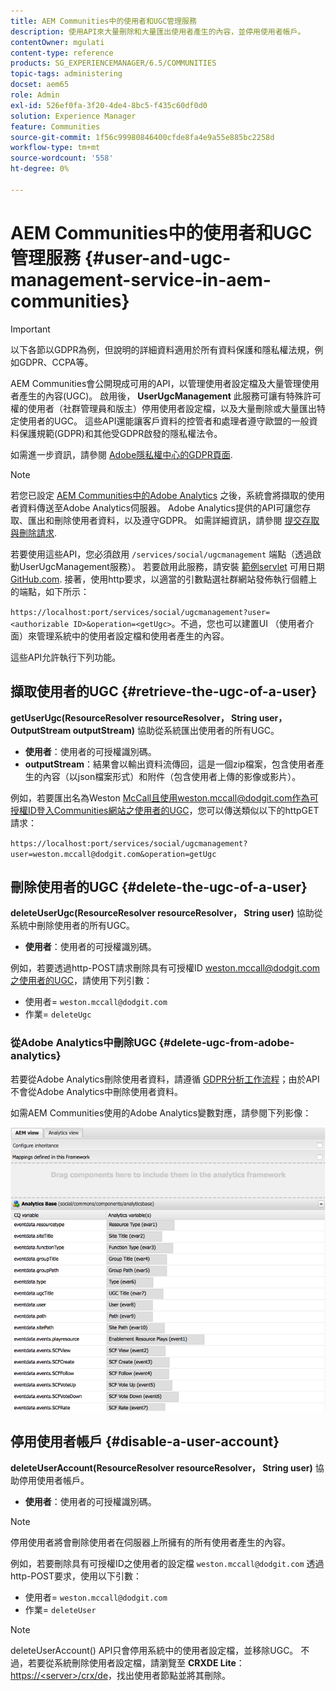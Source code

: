 ```yaml
---
title: AEM Communities中的使用者和UGC管理服務
description: 使用API來大量刪除和大量匯出使用者產生的內容，並停用使用者帳戶。
contentOwner: mgulati
content-type: reference
products: SG_EXPERIENCEMANAGER/6.5/COMMUNITIES
topic-tags: administering
docset: aem65
role: Admin
exl-id: 526ef0fa-3f20-4de4-8bc5-f435c60df0d0
solution: Experience Manager
feature: Communities
source-git-commit: 1f56c99980846400cfde8fa4e9a55e885bc2258d
workflow-type: tm+mt
source-wordcount: '558'
ht-degree: 0%

---
```


# AEM Communities中的使用者和UGC管理服務 {#user-and-ugc-management-service-in-aem-communities}

>[!IMPORTANT]
>
>以下各節以GDPR為例，但說明的詳細資料適用於所有資料保護和隱私權法規，例如GDPR、CCPA等。

AEM Communities會公開現成可用的API，以管理使用者設定檔及大量管理使用者產生的內容(UGC)。 啟用後， **UserUgcManagement** 此服務可讓有特殊許可權的使用者（社群管理員和版主）停用使用者設定檔，以及大量刪除或大量匯出特定使用者的UGC。 這些API還能讓客戶資料的控管者和處理者遵守歐盟的一般資料保護規範(GDPR)和其他受GDPR啟發的隱私權法令。

如需進一步資訊，請參閱 [Adobe隱私權中心的GDPR頁面](https://www.adobe.com/privacy/general-data-protection-regulation.html).

>[!NOTE]
>
>若您已設定 [AEM Communities中的Adobe Analytics](/help/communities/analytics.md) 之後，系統會將擷取的使用者資料傳送至Adobe Analytics伺服器。 Adobe Analytics提供的API可讓您存取、匯出和刪除使用者資料，以及遵守GDPR。 如需詳細資訊，請參閱 [提交存取與刪除請求](https://experienceleague.adobe.com/docs/analytics/admin/data-governance/gdpr-submit-access-delete.html).

若要使用這些API，您必須啟用 `/services/social/ugcmanagement` 端點（透過啟動UserUgcManagement服務）。 若要啟用此服務，請安裝 [範例servlet](https://github.com/Adobe-Marketing-Cloud/aem-communities-ugc-migration/tree/main/bundles/communities-ugc-management-servlet) 可用日期 [GitHub.com](https://github.com/Adobe-Marketing-Cloud/aem-communities-ugc-migration/tree/main/bundles/communities-ugc-management-servlet). 接著，使用http要求，以適當的引數點選社群網站發佈執行個體上的端點，如下所示：

`https://localhost:port/services/social/ugcmanagement?user=<authorizable ID>&operation=<getUgc>`。不過，您也可以建置UI （使用者介面）來管理系統中的使用者設定檔和使用者產生的內容。

這些API允許執行下列功能。

## 擷取使用者的UGC {#retrieve-the-ugc-of-a-user}

**getUserUgc(ResourceResolver resourceResolver， String user， OutputStream outputStream)** 協助從系統匯出使用者的所有UGC。

* **使用者**：使用者的可授權識別碼。
* **outputStream**：結果會以輸出資料流傳回，這是一個zip檔案，包含使用者產生的內容（以json檔案形式）和附件（包含使用者上傳的影像或影片）。

例如，若要匯出名為Weston McCall且使用weston.mccall@dodgit.com作為可授權ID登入Communities網站之使用者的UGC，您可以傳送類似以下的httpGET請求：

`https://localhost:port/services/social/ugcmanagement?user=weston.mccall@dodgit.com&operation=getUgc`

## 刪除使用者的UGC {#delete-the-ugc-of-a-user}

**deleteUserUgc(ResourceResolver resourceResolver， String user)** 協助從系統中刪除使用者的所有UGC。

* **使用者**：使用者的可授權識別碼。

例如，若要透過http-POST請求刪除具有可授權ID weston.mccall@dodgit.com之使用者的UGC，請使用下列引數：

* 使用者= `weston.mccall@dodgit.com`
* 作業= `deleteUgc`

### 從Adobe Analytics中刪除UGC {#delete-ugc-from-adobe-analytics}

若要從Adobe Analytics刪除使用者資料，請遵循 [GDPR分析工作流程](https://experienceleague.adobe.com/docs/analytics/admin/data-governance/an-gdpr-workflow.html)；由於API不會從Adobe Analytics中刪除使用者資料。

如需AEM Communities使用的Adobe Analytics變數對應，請參閱下列影像：

![Adobe Analytics的AEM社群變數對應](assets/analytics-communities-mapping.png)

## 停用使用者帳戶 {#disable-a-user-account}

**deleteUserAccount(ResourceResolver resourceResolver， String user)** 協助停用使用者帳戶。

* **使用者**：使用者的可授權識別碼。

>[!NOTE]
>
>停用使用者將會刪除使用者在伺服器上所擁有的所有使用者產生的內容。

例如，若要刪除具有可授權ID之使用者的設定檔 `weston.mccall@dodgit.com` 透過http-POST要求，使用以下引數：

* 使用者= `weston.mccall@dodgit.com`
* 作業= `deleteUser`

>[!NOTE]
>
>deleteUserAccount() API只會停用系統中的使用者設定檔，並移除UGC。 不過，若要從系統刪除使用者設定檔，請瀏覽至 **CRXDE Lite**： [https://&lt;server>/crx/de](https://localhost:4502/crx/de)，找出使用者節點並將其刪除。
